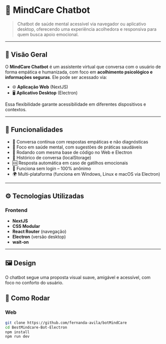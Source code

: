 # 🤖 MindCare Chatbot

> Chatbot de saúde mental acessível via navegador ou aplicativo desktop, oferecendo uma experiência acolhedora e responsiva para quem busca apoio emocional.

---

## 🧩 Visão Geral

O **MindCare Chatbot** é um assistente virtual que conversa com o usuário de forma empática e humanizada, com foco em **acolhimento psicológico e informações seguras**. Ele pode ser acessado via:

- 🌐 **Aplicação Web** (NextJS)
- 🖥️ **Aplicativo Desktop** (Electron)

Essa flexibilidade garante acessibilidade em diferentes dispositivos e contextos.

---

## 🚀 Funcionalidades

- 💬 Conversa contínua com respostas empáticas e não diagnósticas
- 🧠 Foco em saúde mental, com sugestões de práticas saudáveis
- 🔌 Rodando com mesma base de código no Web e Electron
- 🔄 Histórico de conversa (localStorage)
- 🆘 Resposta automática em caso de gatilhos emocionais
- 🔐 Funciona sem login – 100% anônimo
- 🌍 Multi-plataforma (funciona em Windows, Linux e macOS via Electron)

---

## ⚙️ Tecnologias Utilizadas

### Frontend
- **NextJS** 
- **CSS Modular**
- **React Router** (navegação)
- **Electron** (versão desktop)
- **wait-on** 


---

## 🖼️ Design

O chatbot segue uma proposta visual suave, amigável e acessível, com foco no conforto do usuário.  


## 🔧 Como Rodar

### Web
```bash
git clone https://github.com/fernanda-avila/botMindCare
cd BestMindcare-Bot-Electron
npm install
npm run dev
